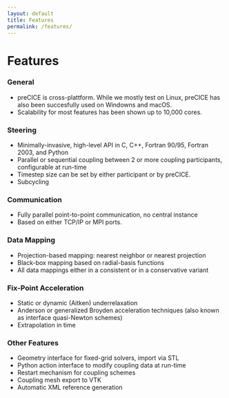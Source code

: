 ```yaml
---
layout: default
title: Features
permalink: /features/
---
```


# Features

### General
+ preCICE is cross-plattform. While we mostly test on Linux, preCICE has also been succesfully used on Windowns and macOS.
+ Scalability for most features has been shown up to 10,000 cores.

### Steering
+ Minimally-invasive, high-level API in C, C++, Fortran 90/95, Fortran 2003, and Python
+ Parallel or sequential coupling between 2 or more coupling participants, configurable at run-time
+ Timestep size can be set by either participant or by preCICE.
+ Subcycling

### Communication
+ Fully parallel point-to-point communication, no central instance
+ Based on either TCP/IP or MPI ports.

### Data Mapping
+ Projection-based mapping: nearest neighbor or nearest projection
+ Black-box mapping based on radial-basis functions
+ All data mappings either in a consistent or in a conservative variant

### Fix-Point Acceleration
+ Static or dynamic (Aitken) underrelaxation
+ Anderson or generalized Broyden acceleration techniques (also known as interface quasi-Newton schemes)
+ Extrapolation in time

### Other Features
+ Geometry interface for fixed-grid solvers, import via STL
+ Python action interface to modify coupling data at run-time
+ Restart mechanism for coupling schemes
+ Coupling mesh export to VTK
+ Automatic XML reference generation
